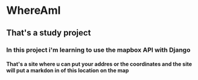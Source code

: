 # WhereAmI
## That's a study project 
### In this project i'm learning to use the mapbox API with Django
#### That's a site where u can put your addres or the coordinates and the site will put a markdon in of this location on the map
